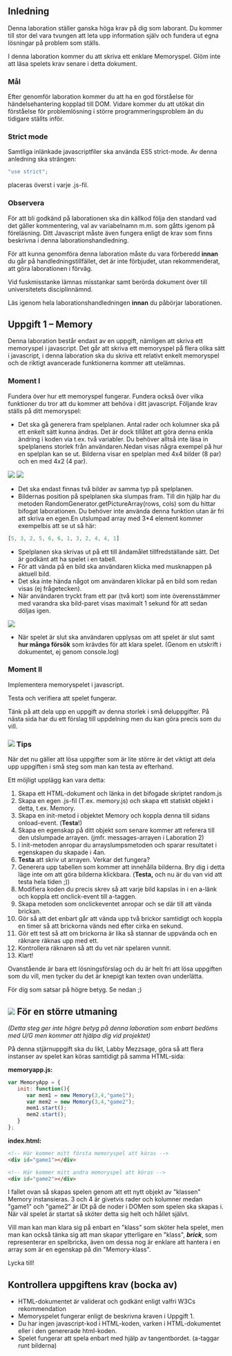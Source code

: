 ## Inledning
Denna laboration ställer ganska höga krav på dig som laborant. Du kommer till stor del vara tvungen att leta upp information själv och fundera ut egna lösningar på problem som ställs.

I denna laboration kommer du att skriva ett enklare Memoryspel.
Glöm inte att läsa spelets krav senare i detta dokument.

### Mål
Efter genomför laboration kommer du att ha en god förståelse för händelsehantering kopplad till DOM. Vidare kommer du att utökat din förståelse för problemlösning i större programmeringsproblem än du tidigare ställts inför.

### Strict mode
Samtliga inlänkade javascriptfiler ska använda ES5 strict-mode. Av denna anledning ska strängen:

```js
"use strict";
```

placeras överst i varje .js-fil.

### Observera 
För att bli godkänd på laborationen ska din källkod följa den standard vad det gäller kommentering, val av variabelnamn m.m. som gåtts igenom på föreläsning. Ditt Javascript måste även fungera enligt de krav som finns beskrivna i denna laborationshandledning.

För att kunna genomföra denna laboration måste du vara förberedd **innan** du går på handledningstillfället, det är inte förbjudet, utan rekommenderat, att göra laborationen i förväg. 

Vid fuskmisstanke lämnas misstankar samt berörda dokument över till universitetets disciplinnämnd.

Läs igenom hela laborationshandledningen **innan** du påbörjar laborationen.

## Uppgift 1 – Memory
Denna laboration består endast av en uppgift, nämligen att skriva ett memoryspel i javascript.
Det går att skriva ett memoryspel på flera olika sätt i javascript, i denna laboration ska du skriva ett relativt enkelt memoryspel och de riktigt avancerade funktionerna kommer att utelämnas.

### Moment I
Fundera över hur ett memoryspel fungerar. Fundera också över vilka funktioner du tror att du kommer att behöva i ditt javascript.
Följande krav ställs på ditt memoryspel:

- Det ska gå generera fram spelplanen. Antal rader och kolumner ska på ett enkelt sätt kunna ändras. Det är dock tillåtet att göra denna enkla ändring i koden via t.ex. två variabler. Du behöver alltså inte läsa in spelplanens storlek från användaren.Nedan visas några exempel på hur en spelplan kan se ut. Bilderna visar en spelplan med 4x4 bilder (8 par) och en med 4x2 (4 par).

![][memory4]
![][memory2]

* Det ska endast finnas två bilder av samma typ på spelplanen.
* Bildernas position på spelplanen ska slumpas fram. Till din hjälp har du metoden 
RandomGenerator.getPictureArray(rows, cols) som du hittar bifogat laborationen. Du behöver inte använda denna funktion utan är fri att skriva en egen.En utslumpad array med 3*4 element kommer exempelbis att se ut så här: 
```js
[5, 3, 2, 5, 6, 6, 1, 3, 2, 4, 4, 1]
````

* Spelplanen ska skrivas ut på ett till ändamålet tillfredställande sätt. Det är godkänt att ha spelet i en tabell.
* För att vända på en bild ska användaren klicka med musknappen på aktuell bild.
* Det ska inte hända något om användaren klickar på en bild som redan visas (ej frågetecken).
* När användaren tryckt fram ett par (två kort) som inte överensstämmer med varandra ska bild-paret visas maximalt 1 sekund för att sedan döljas igen. 

![][memory_win]
* När spelet är slut ska användaren upplysas om att spelet är slut samt **hur många försök** som krävdes för att klara spelet. (Genom en utskrift i dokumentet, ej genom console.log) 

### Moment II
Implementera memoryspelet i javascript.

Testa och verifiera att spelet fungerar.

Tänk på att dela upp en uppgift av denna storlek i små deluppgifter. På nästa sida har du ett förslag till uppdelning men du kan göra precis som du vill.

 
### ![][info] Tips 
När det nu gäller att lösa uppgifter som är lite större är det viktigt att dela upp uppgiften i små steg som man kan testa av efterhand. 

Ett möjligt upplägg kan vara detta:

1. Skapa ett HTML-dokument och länka in det bifogade skriptet random.js
2. Skapa en egen .js-fil (T.ex. memory.js) och skapa ett statiskt objekt i detta, t.ex. Memory.
3. Skapa en init-metod i objektet Memory och koppla denna till sidans onload-event. (**Testa**!)
4. Skapa en egenskap på ditt objekt som senare kommer att referera till den utslumpade arrayen. (jmfr. messages-arrayen i Laboration 2)
5. I init-metoden anropar du arrayslumpsmetoden och sparar resultatet i egenskapen du skapade i 4an.
6. **Testa** att skriv ut arrayen. Verkar det fungera?
7. Generera upp tabellen som kommer att innehålla bilderna. Bry dig i detta läge inte om att göra bilderna klickbara. (**Testa,** och nu är du van vid att testa hela tiden ;))
8. Modifiera koden du precis skrev så att varje bild kapslas in i en a-länk och koppla ett onclick-event till a-taggen. 
9. Skapa metoden som onclickeventet anropar och se där till att vända brickan.
10. Gör så att det enbart går att vända upp två brickor samtidigt och koppla en timer så att brickorna vänds ned efter cirka en sekund.
11. Gör ett test så att om brickorna är lika så stannar de uppvända och en räknare räknas upp med ett.
12. Kontrollera räknaren så att du vet när spelaren vunnit.
13. Klart!

Ovanstående är bara ett lösningsförslag och du är helt fri att lösa uppgiften som du vill, men tycker du det är knepigt kan texten ovan underlätta.

För dig som satsar på högre betyg. Se nedan ;)

## ![][star] För en större utmaning
_(Detta steg ger inte högre betyg på denna laboration som enbart bedöms med U/G men kommer att hjälpa dig vid projektet)_

På denna stjärnuppgift ska du likt, Labby Mezzsage, göra så att flera instanser av spelet kan köras samtidigt på samma HTML-sida:

**memoryapp.js:**
```js
var MemoryApp = {
   init: function(){
      var mem1 = new Memory(3,4,"game1");
      var mem2 = new Memory(3,4,"game2");
      mem1.start();
      mem2.start();
   }
};
```

**index.html:**
```html
<!-- Här kommer mitt första memoryspel att köras -->
<div id="game1"></div>

<!-- Här kommer mitt andra memoryspel att köras -->
<div id="game2"></div>
```
I fallet ovan så skapas spelen genom att ett nytt objekt av "klassen" Memory instansieras. 3 och 4 är givetvis rader och kolumner medan "game1" och "game2" är IDt på de noder i DOMen som spelen ska skapas i. När väl spelet är startat så sköter detta sig helt och hållet självt.

Vill man kan man klara sig på enbart en "klass" som sköter hela spelet, men man kan också tänka sig att man skapar ytterligare en "klass", **_brick_**, som representerar en spelbricka, även om dessa nog är enklare att hantera i en array som är en egenskap på din "Memory-klass".


Lycka till!

## Kontrollera uppgiftens krav **(bocka av)** 
- HTML-dokumentet är validerat och godkänt enligt valfri W3Cs rekommendation
- Memoryspelet fungerar enligt de beskrivna kraven i Uppgift 1.
- Du har ingen javascript-kod i HTML-koden, varken i HTML-dokumentet eller i den genererade html-koden.
- Spelet fungerar att spela enbart med hjälp av tangentbordet. (a-taggar runt bilderna)

[star]:https://coursepress.lnu.se/program/webbprogrammerare/wp-content/plugins/coursepress/icons/16/star_yellow.png

[info]:https://coursepress.lnu.se/program/webbprogrammerare/wp-content/plugins/coursepress/icons/16/information.png

[memory4]:pics/memory4x4.png
[memory2]:pics/memory2x4.png
[memory_win]:pics/memory_win.png